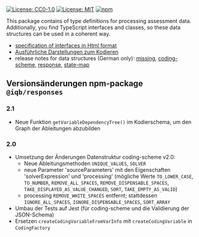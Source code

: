 [![License: CC0-1.0](https://img.shields.io/badge/License-CC0_1.0-lightgrey.svg)](http://creativecommons.org/publicdomain/zero/1.0/) [![License: MIT](https://img.shields.io/badge/License-MIT-yellow.svg)](https://opensource.org/licenses/MIT)
[![npm](https://img.shields.io/npm/v/%40iqb%2Fresponses)](https://www.npmjs.com/package/@iqb/responses)

This package contains of type definitions for processing assessment data. Additionally, you find TypeScript interfaces and classes, so these data structures can be used in a coherent way. 

* [specification of interfaces in Html format](https://iqb-berlin.github.io/responses)
* [Ausführliche Darstellungen zum Kodieren](https://iqb-berlin.github.io/coding-info)
* release notes for data structures (German only): [missing](release_notes/missing.md), [coding-scheme](release_notes/coding-scheme.md), [response](release_notes/response.md), [state-map](release_notes/state-map.md)

## Versionsänderungen npm-package `@iqb/responses`

### 2.1

* Neue Funktion `getVariableDependencyTree()` im Kodierschema, um den Graph der Ableitungen abzubilden

### 2.0

* Umsetzung der Änderungen Datenstruktur coding-scheme v2.0: 
  * Neue Ableitungsmethoden `UNIQUE_VALUES`, `SOLVER`
  * neue Parameter 'sourceParameters' mit den Eigenschaften 'solverExpression' und 'processing' (mögliche Werte `TO_LOWER_CASE`, `TO_NUMBER`, `REMOVE_ALL_SPACES`, `REMOVE_DISPENSABLE_SPACES`, `TAKE_DISPLAYED_AS_VALUE_CHANGED`, `SORT`, `TAKE_EMPTY_AS_VALID`)
  * processing `REMOVE_WHITE_SPACES` entfernt; stattdessen `IGNORE_ALL_SPACES`, `IGNORE_DISPENSABLE_SPACES`, `SORT_ARRAY`
* Umbau der Tests auf Jest (für coding-scheme und die Validierung der JSON-Schema)
* Ersetzen `createCodingVariableFromVarInfo` mit `createCodingVariable` in `CodingFactory`
